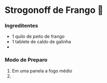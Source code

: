 # Strogonoff de Frango :chicken:

### Ingreditentes  ###

- 1 quilo de peito de frango
- 1 tablete de caldo de galinha
- 

### Modo de  Preparo ###

1. Em uma panela a fogo médio
2. 